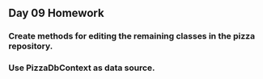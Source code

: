## Day 09 Homework

### Create methods for editing the remaining classes in the pizza repository.

### Use PizzaDbContext as data source.
